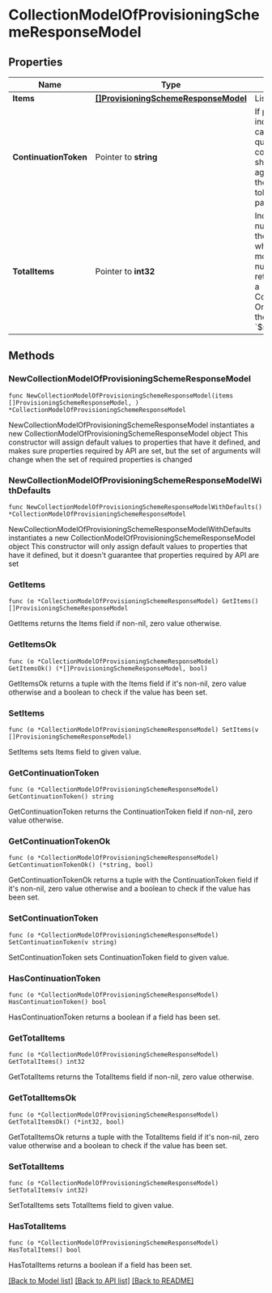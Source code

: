 # CollectionModelOfProvisioningSchemeResponseModel

## Properties

Name | Type | Description | Notes
------------ | ------------- | ------------- | -------------
**Items** | [**[]ProvisioningSchemeResponseModel**](ProvisioningSchemeResponseModel.md) | List of items. | 
**ContinuationToken** | Pointer to **string** | If present, indicates to the caller that the query was not complete, and they should call the API again specifying the continuation token as a query parameter. | [optional] 
**TotalItems** | Pointer to **int32** | Indicates the total number of items in the collection, which may be more than the number of Items returned, if there is a ContinuationToken.  Only returned in the response to &#x60;$search&#x60; APIs. | [optional] 

## Methods

### NewCollectionModelOfProvisioningSchemeResponseModel

`func NewCollectionModelOfProvisioningSchemeResponseModel(items []ProvisioningSchemeResponseModel, ) *CollectionModelOfProvisioningSchemeResponseModel`

NewCollectionModelOfProvisioningSchemeResponseModel instantiates a new CollectionModelOfProvisioningSchemeResponseModel object
This constructor will assign default values to properties that have it defined,
and makes sure properties required by API are set, but the set of arguments
will change when the set of required properties is changed

### NewCollectionModelOfProvisioningSchemeResponseModelWithDefaults

`func NewCollectionModelOfProvisioningSchemeResponseModelWithDefaults() *CollectionModelOfProvisioningSchemeResponseModel`

NewCollectionModelOfProvisioningSchemeResponseModelWithDefaults instantiates a new CollectionModelOfProvisioningSchemeResponseModel object
This constructor will only assign default values to properties that have it defined,
but it doesn't guarantee that properties required by API are set

### GetItems

`func (o *CollectionModelOfProvisioningSchemeResponseModel) GetItems() []ProvisioningSchemeResponseModel`

GetItems returns the Items field if non-nil, zero value otherwise.

### GetItemsOk

`func (o *CollectionModelOfProvisioningSchemeResponseModel) GetItemsOk() (*[]ProvisioningSchemeResponseModel, bool)`

GetItemsOk returns a tuple with the Items field if it's non-nil, zero value otherwise
and a boolean to check if the value has been set.

### SetItems

`func (o *CollectionModelOfProvisioningSchemeResponseModel) SetItems(v []ProvisioningSchemeResponseModel)`

SetItems sets Items field to given value.


### GetContinuationToken

`func (o *CollectionModelOfProvisioningSchemeResponseModel) GetContinuationToken() string`

GetContinuationToken returns the ContinuationToken field if non-nil, zero value otherwise.

### GetContinuationTokenOk

`func (o *CollectionModelOfProvisioningSchemeResponseModel) GetContinuationTokenOk() (*string, bool)`

GetContinuationTokenOk returns a tuple with the ContinuationToken field if it's non-nil, zero value otherwise
and a boolean to check if the value has been set.

### SetContinuationToken

`func (o *CollectionModelOfProvisioningSchemeResponseModel) SetContinuationToken(v string)`

SetContinuationToken sets ContinuationToken field to given value.

### HasContinuationToken

`func (o *CollectionModelOfProvisioningSchemeResponseModel) HasContinuationToken() bool`

HasContinuationToken returns a boolean if a field has been set.

### GetTotalItems

`func (o *CollectionModelOfProvisioningSchemeResponseModel) GetTotalItems() int32`

GetTotalItems returns the TotalItems field if non-nil, zero value otherwise.

### GetTotalItemsOk

`func (o *CollectionModelOfProvisioningSchemeResponseModel) GetTotalItemsOk() (*int32, bool)`

GetTotalItemsOk returns a tuple with the TotalItems field if it's non-nil, zero value otherwise
and a boolean to check if the value has been set.

### SetTotalItems

`func (o *CollectionModelOfProvisioningSchemeResponseModel) SetTotalItems(v int32)`

SetTotalItems sets TotalItems field to given value.

### HasTotalItems

`func (o *CollectionModelOfProvisioningSchemeResponseModel) HasTotalItems() bool`

HasTotalItems returns a boolean if a field has been set.


[[Back to Model list]](../README.md#documentation-for-models) [[Back to API list]](../README.md#documentation-for-api-endpoints) [[Back to README]](../README.md)


